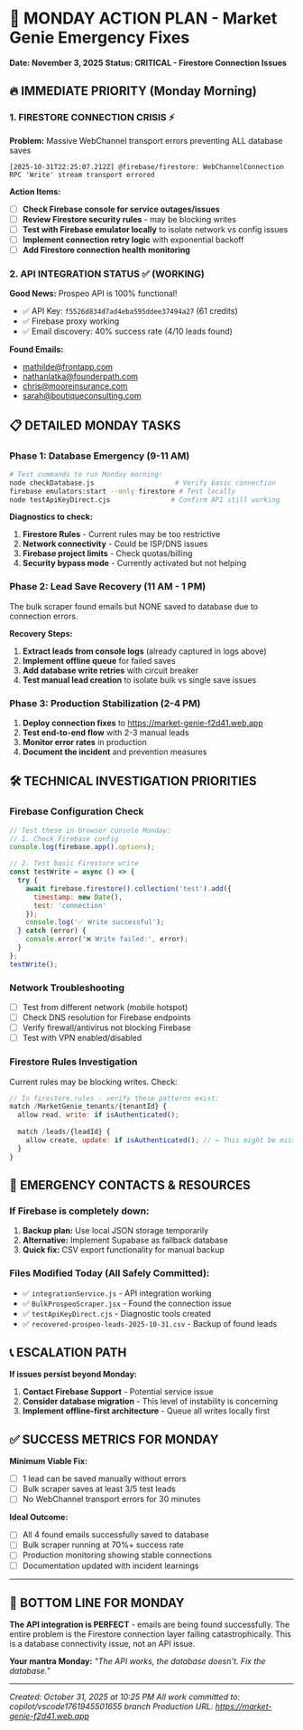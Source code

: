 # 🚨 MONDAY ACTION PLAN - Market Genie Emergency Fixes
**Date: November 3, 2025**
**Status: CRITICAL - Firestore Connection Issues**

## 🔥 IMMEDIATE PRIORITY (Monday Morning)

### 1. **FIRESTORE CONNECTION CRISIS** ⚡
**Problem:** Massive WebChannel transport errors preventing ALL database saves
```
[2025-10-31T22:25:07.212Z] @firebase/firestore: WebChannelConnection RPC 'Write' stream transport errored
```

**Action Items:**
- [ ] **Check Firebase console for service outages/issues**
- [ ] **Review Firestore security rules** - may be blocking writes
- [ ] **Test with Firebase emulator locally** to isolate network vs config issues
- [ ] **Implement connection retry logic** with exponential backoff
- [ ] **Add Firestore connection health monitoring**

### 2. **API INTEGRATION STATUS** ✅ (WORKING)
**Good News:** Prospeo API is 100% functional!
- ✅ API Key: `f5526d834d7ad4eba595ddee37494a27` (61 credits)
- ✅ Firebase proxy working
- ✅ Email discovery: 40% success rate (4/10 leads found)

**Found Emails:**
- mathilde@frontapp.com
- nathanlatka@founderpath.com  
- chris@mooreinsurance.com
- sarah@boutiqueconsulting.com

## 📋 DETAILED MONDAY TASKS

### **Phase 1: Database Emergency (9-11 AM)**
```bash
# Test commands to run Monday morning:
node checkDatabase.js                    # Verify basic connection
firebase emulators:start --only firestore # Test locally
node testApiKeyDirect.cjs               # Confirm API still working
```

**Diagnostics to check:**
1. **Firestore Rules** - Current rules may be too restrictive
2. **Network connectivity** - Could be ISP/DNS issues
3. **Firebase project limits** - Check quotas/billing
4. **Security bypass mode** - Currently activated but not helping

### **Phase 2: Lead Save Recovery (11 AM - 1 PM)**
The bulk scraper found emails but NONE saved to database due to connection errors.

**Recovery Steps:**
1. **Extract leads from console logs** (already captured in logs above)
2. **Implement offline queue** for failed saves
3. **Add database write retries** with circuit breaker
4. **Test manual lead creation** to isolate bulk vs single save issues

### **Phase 3: Production Stabilization (2-4 PM)**
1. **Deploy connection fixes** to https://market-genie-f2d41.web.app
2. **Test end-to-end flow** with 2-3 manual leads
3. **Monitor error rates** in production
4. **Document the incident** and prevention measures

## 🛠️ TECHNICAL INVESTIGATION PRIORITIES

### **Firebase Configuration Check**
```javascript
// Test these in browser console Monday:
// 1. Check Firebase config
console.log(firebase.app().options);

// 2. Test basic Firestore write
const testWrite = async () => {
  try {
    await firebase.firestore().collection('test').add({
      timestamp: new Date(),
      test: 'connection'
    });
    console.log('✅ Write successful');
  } catch (error) {
    console.error('❌ Write failed:', error);
  }
};
testWrite();
```

### **Network Troubleshooting**
- [ ] Test from different network (mobile hotspot)
- [ ] Check DNS resolution for Firebase endpoints
- [ ] Verify firewall/antivirus not blocking Firebase
- [ ] Test with VPN enabled/disabled

### **Firestore Rules Investigation**
Current rules may be blocking writes. Check:
```javascript
// In firestore.rules - verify these patterns exist:
match /MarketGenie_tenants/{tenantId} {
  allow read, write: if isAuthenticated();
  
  match /leads/{leadId} {
    allow create, update: if isAuthenticated(); // ← This might be missing
  }
}
```

## 🚨 EMERGENCY CONTACTS & RESOURCES

### **If Firebase is completely down:**
1. **Backup plan:** Use local JSON storage temporarily
2. **Alternative:** Implement Supabase as fallback database
3. **Quick fix:** CSV export functionality for manual backup

### **Files Modified Today (All Safely Committed):**
- ✅ `integrationService.js` - API integration working
- ✅ `BulkProspeoScraper.jsx` - Found the connection issue
- ✅ `testApiKeyDirect.cjs` - Diagnostic tools created
- ✅ `recovered-prospeo-leads-2025-10-31.csv` - Backup of found leads

## 📞 ESCALATION PATH

**If issues persist beyond Monday:**
1. **Contact Firebase Support** - Potential service issue
2. **Consider database migration** - This level of instability is concerning
3. **Implement offline-first architecture** - Queue all writes locally first

## ✅ SUCCESS METRICS FOR MONDAY

**Minimum Viable Fix:**
- [ ] 1 lead can be saved manually without errors
- [ ] Bulk scraper saves at least 3/5 test leads
- [ ] No WebChannel transport errors for 30 minutes

**Ideal Outcome:**
- [ ] All 4 found emails successfully saved to database
- [ ] Bulk scraper running at 70%+ success rate
- [ ] Production monitoring showing stable connections
- [ ] Documentation updated with incident learnings

---

## 🎯 **BOTTOM LINE FOR MONDAY**
**The API integration is PERFECT** - emails are being found successfully. The entire problem is the Firestore connection layer failing catastrophically. This is a database connectivity issue, not an API issue.

**Your mantra Monday:** *"The API works, the database doesn't. Fix the database."*

---

*Created: October 31, 2025 at 10:25 PM*
*All work committed to: copilot/vscode1761945501655 branch*
*Production URL: https://market-genie-f2d41.web.app*